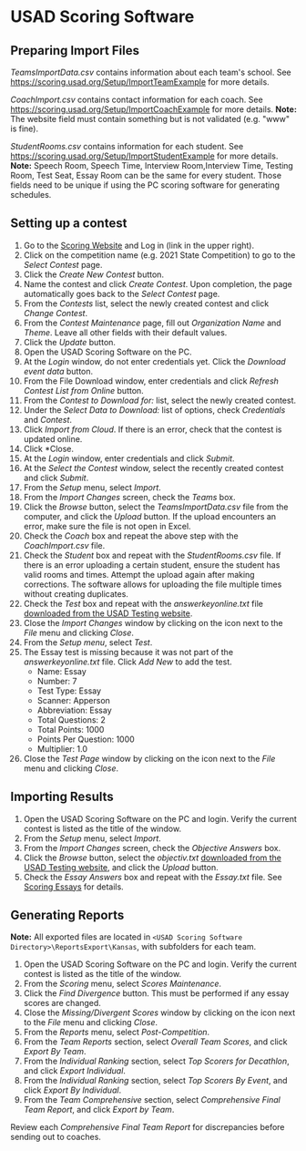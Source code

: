 # USAD Scoring Software

## Preparing Import Files

*TeamsImportData.csv* contains information about each team's school.
See <https://scoring.usad.org/Setup/ImportTeamExample> for more details.

*CoachImport.csv* contains contact information for each coach.
See <https://scoring.usad.org/Setup/ImportCoachExample> for more details.
**Note:** The website field must contain something but is not validated (e.g. "www" is fine).

*StudentRooms.csv* contains information for each student. See <https://scoring.usad.org/Setup/ImportStudentExample> for more details.
**Note:** Speech Room, Speech Time, Interview Room,Interview Time, Testing Room, Test Seat,
Essay Room can be the same for every student. Those fields need to be unique if using the PC scoring software for generating schedules.

## Setting up a contest

1. Go to the [Scoring Website](https://scoring.usad.org/) and Log in (link in the upper right).
1. Click on the competition name (e.g. 2021 State Competition) to go to the *Select Contest* page.
1. Click the *Create New Contest* button.
1. Name the contest and click *Create Contest*.
Upon completion, the page automatically goes back to the *Select Contest* page.
1. From the *Contests* list, select the newly created contest and click *Change Contest*.
1. From the *Contest Maintenance* page, fill out *Organization Name* and *Theme*.
Leave all other fields with their default values.
1. Click the *Update* button.
1. Open the USAD Scoring Software on the PC.
1. At the *Login* window, do not enter credentials yet. Click the *Download event data* button.
1. From the File Download window, enter credentials and click *Refresh Contest List from Online* button.
1. From the *Contest to Download for:* list, select the newly created contest.
1. Under the *Select Data to Download:* list of options, check *Credentials* and *Contest*.
1. Click *Import from Cloud*. If there is an error, check that the contest is updated online.
1. Click *Close.
1. At the *Login* window, enter credentials and click *Submit*.
1. At the *Select the Contest* window, select the recently created contest and click *Submit*.
1. From the *Setup* menu, select *Import*.
1. From the *Import Changes* screen, check the *Teams* box.
1. Click the *Browse* button, select the *TeamsImportData.csv* file from the computer, and click the *Upload* button.
If the upload encounters an error, make sure the file is not open in Excel.
1. Check the *Coach* box and repeat the above step with the *CoachImport.csv* file.
1. Check the *Student* box and repeat with the *StudentRooms.csv* file.
If there is an error uploading a certain student, ensure the student has valid rooms and times.
Attempt the upload again after making corrections.
The software allows for uploading the file multiple times without creating duplicates.
1. Check the *Test* box and repeat with the *answerkeyonline.txt* file [downloaded from the USAD Testing website](./OnlineTesting.md#download-objective-answers-and-keys).
1. Close the *Import Changes* window by clicking on the icon next to the *File* menu and clicking *Close*.
1. From the *Setup menu*, select *Test*.
1. The Essay test is missing because it was not part of the *answerkeyonline.txt* file. Click *Add New* to add the test.
   * Name: Essay
   * Number: 7
   * Test Type: Essay
   * Scanner: Apperson
   * Abbreviation: Essay
   * Total Questions: 2
   * Total Points: 1000
   * Points Per Question: 1000
   * Multiplier: 1.0
1. Close the *Test Page* window by clicking on the icon next to the *File* menu and clicking *Close*.

## Importing Results

1. Open the USAD Scoring Software on the PC and login. Verify the current contest is listed as the title of the window.
1. From the *Setup* menu, select *Import*.
1. From the *Import Changes* screen, check the *Objective Answers* box.
1. Click the *Browse* button, select the *objectiv.txt* [downloaded from the USAD Testing website](./OnlineTesting.md#download-objective-answers-and-keys), and click the *Upload* button.
1. Check the *Essay Answers* box and repeat with the *Essay.txt* file. See [Scoring Essays](./OnlineTesting.md#scoring-essays) for details.

## Generating Reports

**Note:** All exported files are located in `<USAD Scoring Software Directory>\ReportsExport\Kansas`, with subfolders for each team.

1. Open the USAD Scoring Software on the PC and login. Verify the current contest is listed as the title of the window.
1. From the *Scoring* menu, select *Scores Maintenance*.
1. Click the *Find Divergence* button. This must be performed if any essay scores are changed.
1. Close the *Missing/Divergent Scores* window by clicking on the icon next to the *File* menu and clicking *Close*.
1. From the *Reports* menu, select *Post-Competition*.
1. From the *Team Reports* section, select *Overall Team Scores*, and click *Export By Team*.
1. From the *Individual Ranking* section, select *Top Scorers for Decathlon*, and click *Export Individual*.
1. From the *Individual Ranking* section, select *Top Scorers By Event*, and click *Export By Individual*.
1. From the *Team Comprehensive* section, select *Comprehensive Final Team Report*, and click *Export by Team*.

Review each *Comprehensive Final Team Report* for discrepancies before sending out to coaches.
